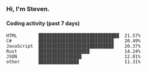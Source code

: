 ### Hi, I'm Steven.

#### Coding activity (past 7 days)
```
HTML        ▓▓▓▓▓▓▓▓▓▓▓▓▓▓▓▓▓▓▓▓▓▓▓▓▓▓▓▓▓▓  21.57%
C#          ▓▓▓▓▓▓▓▓▓▓▓▓▓▓▓▓▓▓▓▓▓▓▓▓▓▓▓▓    20.49%
JavaScript  ▓▓▓▓▓▓▓▓▓▓▓▓▓▓▓▓▓▓▓▓▓▓▓▓▓▓▓▓    20.37%
Rust        ▓▓▓▓▓▓▓▓▓▓▓▓▓▓▓▓▓▓▓             14.24%
JSON        ▓▓▓▓▓▓▓▓▓▓▓▓▓▓▓▓                12.01%
other       ▓▓▓▓▓▓▓▓▓▓▓▓▓▓▓                 11.31%
```

